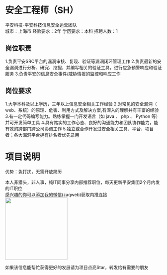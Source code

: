 # 安全工程师（SH）
平安科技-平安科技信息安全运营团队  
城市：上海市 经验要求：2年 学历要求：本科  招聘人数：1

## 岗位职责
1.负责平安SRC平台的漏洞审核、复现、验证等漏洞闭环管理工作
   2.负责最新的安全漏洞进行分析、研究、挖掘，并编写相关的验证工具，进行应急预警响应和验证服务
   3.负责平安的信息安全事件/威胁情报的监控和响应工作

## 岗位要求
1.大学本科及以上学历，三年以上信息安全相关工作经验
   2.对常见的安全漏洞（ web、系统）的原理、危害、利用方式及解决方案,有深入的理解并有丰富的经验
   3.有一定代码编写能力。熟练掌握一门开发语言（如 java 、 php 、 Python 等）并可开发简单工具
   4.具有踏实的工作心态、良好的沟通能力和团队协作能力，能有效的跨部门跨公司协调工作
   5.独立或合作开发过安全相关工具、平台、项目者；各大漏洞平台拥有排名者优先录用

# 项目说明

优势：免打扰，无需开放简历

本人非猎头，非人事，纯IT同事分享内部推荐职位，每天更新平安集团2个月内发的IT职位  
感兴趣的你可以添加我的微信(zaqweb)获取内推连接  
<img src="https://github.com/zaqweb/PA-IT-JOBS/blob/master/WechatICode.jpeg"  height="200" width="200">

如果该信息能帮忙获得更好的发展请为项目点亮Star，转发给有需要的朋友




